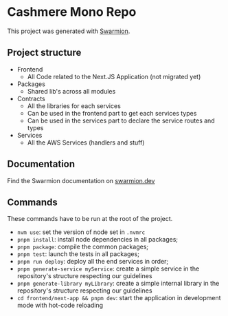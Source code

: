 # Cashmere Mono Repo

This project was generated with [Swarmion](https://github.com/swarmion/swarmion).

## Project structure

- Frontend
  - All Code related to the Next.JS Application (not migrated yet)
- Packages
  - Shared lib's across all modules
- Contracts
  - All the libraries for each services
  - Can be used in the frontend part to get each services types
  - Can be used in the services part to declare the service routes and types
- Services
  - All the AWS Services (handlers and stuff)

## Documentation

Find the Swarmion documentation on [swarmion.dev](https://www.swarmion.dev)

## Commands

These commands have to be run at the root of the project.

- `nvm use`: set the version of node set in `.nvmrc`
- `pnpm install`: install node dependencies in all packages;
- `pnpm package`: compile the common packages;
- `pnpm test`: launch the tests in all packages;
- `pnpm run deploy`: deploy all the end services in order;
- `pnpm generate-service myService`: create a simple service in the repository's structure respecting our guidelines
- `pnpm generate-library myLibrary`: create a simple internal library in the repository's structure respecting our guidelines
- `cd frontend/next-app && pnpm dev`: start the application in development mode with hot-code reloading

